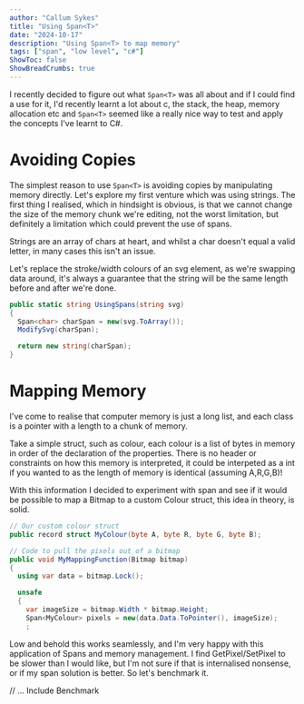 ```yaml
---
author: "Callum Sykes"
title: "Using Span<T>"
date: "2024-10-17"
description: "Using Span<T> to map memory"
tags: ["span", "low level", "c#"]
ShowToc: false
ShowBreadCrumbs: true
---
```


I recently decided to figure out what `Span<T>` was all about and if I could find a use for it, I'd recently learnt a lot about c, the stack, the heap, memory allocation etc and `Span<T>` seemed like a really nice way to test and apply the concepts I've learnt to C#.

# Avoiding Copies
The simplest reason to use `Span<T>` is avoiding copies by manipulating memory directly.
Let's explore my first venture which was using strings.
The first thing I realised, which in hindsight is obvious, is that we cannot change the size of the memory chunk we're editing, not the worst limitation, but definitely a limitation which could prevent the use of spans.

Strings are an array of chars at heart, and whilst a char doesn't equal a valid letter, in many cases this isn't an issue.

Let's replace the stroke/width colours of an svg element, as we're swapping data around, it's always a guarantee that the string will be the same length before and after we're done.

``` c#
public static string UsingSpans(string svg)
{
  Span<char> charSpan = new(svg.ToArray());
  ModifySvg(charSpan);

  return new string(charSpan);  
}
```

# Mapping Memory

I've come to realise that computer memory is just a long list, and each class is a pointer with a length to a chunk of memory.

Take a simple struct, such as colour, each colour is a list of bytes in memory in order of the declaration of the properties. There is no header or constraints on how this memory is interpreted, it could be interpeted as a int if you wanted to as the length of memory is identical (assuming A,R,G,B)!

With this information I decided to experiment with span and see if it would be possible to map a Bitmap to a custom Colour struct, this idea in theory, is solid.

``` c# {hl_lines=[13]}
// Our custom colour struct
public record struct MyColour(byte A, byte R, byte G, byte B);

// Code to pull the pixels out of a bitmap
public void MyMappingFunction(Bitmap bitmap)
{
  using var data = bitmap.Lock();

  unsafe
  {
    var imageSize = bitmap.Width * bitmap.Height;
    Span<MyColour> pixels = new(data.Data.ToPointer(), imageSize);
    ;
```

Low and behold this works seamlessly, and I'm very happy with this application of Spans and memory management. I find GetPixel/SetPixel to be slower than I would like, but I'm not sure if that is internalised nonsense, or if my span solution is better. So let's benchmark it.

// ... Include Benchmark